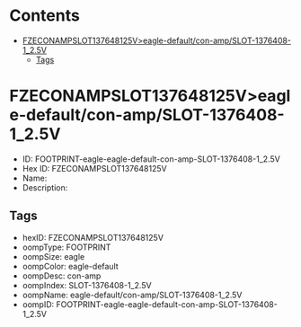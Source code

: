 



Contents
========

* [FZECONAMPSLOT137648125V>eagle-default/con-amp/SLOT-1376408-1_2.5V](#fzeconampslot137648125veagle-defaultcon-ampslot-1376408-1_25v)
	* [Tags](#tags)

# FZECONAMPSLOT137648125V>eagle-default/con-amp/SLOT-1376408-1_2.5V

- ID: FOOTPRINT-eagle-eagle-default-con-amp-SLOT-1376408-1_2.5V
- Hex ID: FZECONAMPSLOT137648125V
- Name: 
- Description: 

## Tags

- hexID: FZECONAMPSLOT137648125V
- oompType: FOOTPRINT
- oompSize: eagle
- oompColor: eagle-default
- oompDesc: con-amp
- oompIndex: SLOT-1376408-1_2.5V
- oompName: eagle-default/con-amp/SLOT-1376408-1_2.5V
- oompID: FOOTPRINT-eagle-eagle-default-con-amp-SLOT-1376408-1_2.5V
